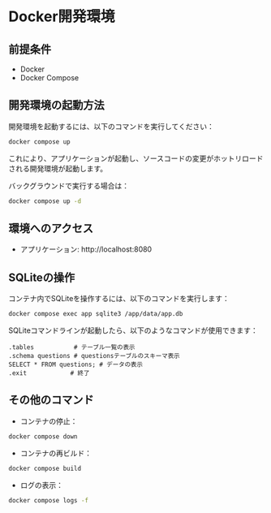 # Docker開発環境

## 前提条件

- Docker
- Docker Compose

## 開発環境の起動方法

開発環境を起動するには、以下のコマンドを実行してください：

```bash
docker compose up
```

これにより、アプリケーションが起動し、ソースコードの変更がホットリロードされる開発環境が起動します。

バックグラウンドで実行する場合は：

```bash
docker compose up -d
```

## 環境へのアクセス

- アプリケーション: http://localhost:8080

## SQLiteの操作

コンテナ内でSQLiteを操作するには、以下のコマンドを実行します：

```bash
docker compose exec app sqlite3 /app/data/app.db
```

SQLiteコマンドラインが起動したら、以下のようなコマンドが使用できます：

```
.tables           # テーブル一覧の表示
.schema questions # questionsテーブルのスキーマ表示
SELECT * FROM questions; # データの表示
.exit            # 終了
```

## その他のコマンド

- コンテナの停止：

```bash
docker compose down
```

- コンテナの再ビルド：

```bash
docker compose build
```

- ログの表示：

```bash
docker compose logs -f
```
